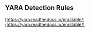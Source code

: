 ## YARA Detection Rules

[https://yara.readthedocs.io/en/stable/](https://yara.readthedocs.io/en/stable/)